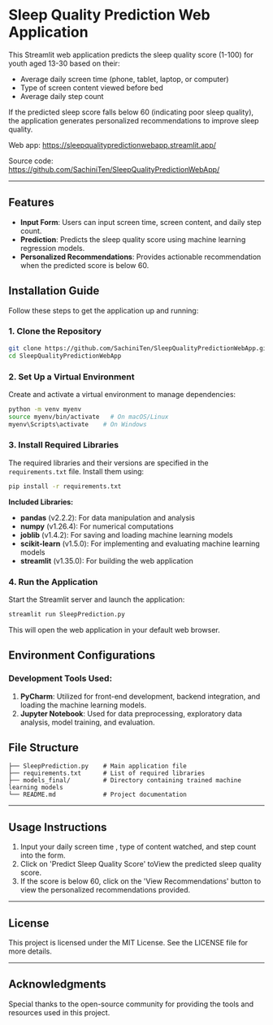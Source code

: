# Sleep Quality Prediction Web Application

This Streamlit web application predicts the sleep quality score (1-100) for youth aged 13-30 based on their:
- Average daily screen time (phone, tablet, laptop, or computer)
- Type of screen content viewed before bed
- Average daily step count

If the predicted sleep score falls below 60 (indicating poor sleep quality), the application generates personalized recommendations to improve sleep quality.

Web app: https://sleepqualitypredictionwebapp.streamlit.app/

Source code: https://github.com/SachiniTen/SleepQualityPredictionWebApp/

---


## Features
- **Input Form**: Users can input screen time, screen content, and daily step count.
- **Prediction**: Predicts the sleep quality score using machine learning regression models.
- **Personalized Recommendations**: Provides actionable recommendation when the predicted score is below 60.



## Installation Guide
Follow these steps to get the application up and running:

### 1. Clone the Repository
```bash
git clone https://github.com/SachiniTen/SleepQualityPredictionWebApp.git
cd SleepQualityPredictionWebApp
```

### 2. Set Up a Virtual Environment
Create and activate a virtual environment to manage dependencies:
```bash
python -m venv myenv
source myenv/bin/activate   # On macOS/Linux
myenv\Scripts\activate    # On Windows
```

### 3. Install Required Libraries
The required libraries and their versions are specified in the `requirements.txt` file. Install them using:
```bash
pip install -r requirements.txt
```

**Included Libraries:**
- **pandas** (v2.2.2): For data manipulation and analysis
- **numpy** (v1.26.4): For numerical computations
- **joblib** (v1.4.2): For saving and loading machine learning models
- **scikit-learn** (v1.5.0): For implementing and evaluating machine learning models
- **streamlit** (v1.35.0): For building the web application

### 4. Run the Application
Start the Streamlit server and launch the application:
```bash
streamlit run SleepPrediction.py
```
This will open the web application in your default web browser.



## Environment Configurations

### Development Tools Used:
1. **PyCharm**: Utilized for front-end development, backend integration, and loading the machine learning models.
2. **Jupyter Notebook**: Used for data preprocessing, exploratory data analysis, model training, and evaluation.


## File Structure
```plaintext
├── SleepPrediction.py    # Main application file
├── requirements.txt      # List of required libraries
├── models_final/         # Directory containing trained machine learning models
└── README.md             # Project documentation
```

---

## Usage Instructions
1. Input your daily screen time , type of content watched, and step count into the form.
2. Click on 'Predict Sleep Quality Score' toView the predicted sleep quality score.
4. If the score is below 60, click on the 'View Recommendations' button to view the personalized recommendations provided.


---

## License
This project is licensed under the MIT License. See the LICENSE file for more details.

---

## Acknowledgments
Special thanks to the open-source community for providing the tools and resources used in this project.
